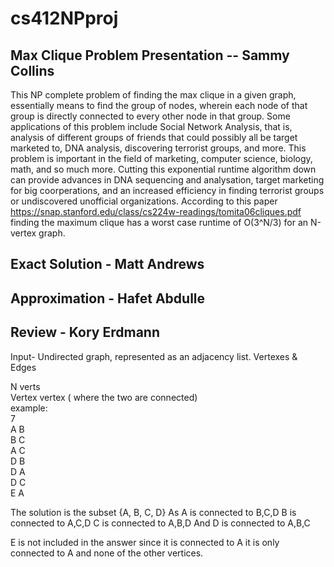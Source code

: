 # cs412NPproj

## Max Clique Problem Presentation -- Sammy Collins
This NP complete problem of finding the max clique in a given graph, essentially means to find the group of nodes, wherein each node of that group is directly connected to every other node in that group. Some applications of this problem include Social Network Analysis, that is, analysis of different groups of friends that could possibly all be target marketed to, DNA analysis, discovering terrorist groups, and more. This problem is important in the field of marketing, computer science, biology, math, and so much more. Cutting this exponential runtime algorithm down can provide advances in DNA sequencing and analysation, target marketing for big coorperations, and an increased efficiency in finding terrorist groups or undiscovered unofficial organizations. According to this paper https://snap.stanford.edu/class/cs224w-readings/tomita06cliques.pdf finding the maximum clique has a worst case runtime of O(3^N/3) for an N-vertex graph.
## Exact Solution - Matt Andrews
## Approximation - Hafet Abdulle
## Review - Kory Erdmann

Input- Undirected graph, represented as an adjacency list. Vertexes & Edges

N verts  
Vertex vertex ( where the two are connected)\
example:\
7\
A B\
B C\
A C\
D B\
D A\
D C\
E A  

The solution is the subset {A, B, C, D}
As A is connected to B,C,D 
B is connected to A,C,D
C is connected to A,B,D
And D is connected to A,B,C

E is not included in the answer since it is connected to A it is only connected to A and none of the other vertices.


